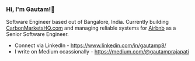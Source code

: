 ### Hi, I'm Gautam!👋

<!--
**gautamp8/gautamp8** is a ✨ _special_ ✨ repository because its `README.md` (this file) appears on your GitHub profile.

Here are some ideas to get you started:

- 🔭 I’m currently working on ...
- 🌱 I’m currently learning ...
- 👯 I’m looking to collaborate on ...
- 🤔 I’m looking for help with ...
- 💬 Ask me about ...
- 📫 How to reach me: ...
- 😄 Pronouns: ...
- ⚡ Fun fact: ...
-->

Software Engineer based out of Bangalore, India. Currently building [CarbonMarketsHQ.com](https://carbonmarketshq.com) and managing reliable systems for [Airbnb](airbnb.com) as a Senior Software Engineer.
- Connect via LinkedIn - https://www.linkedin.com/in/gautamp8/
- I write on Medium ocassionally - https://medium.com/@gautamprajapati
